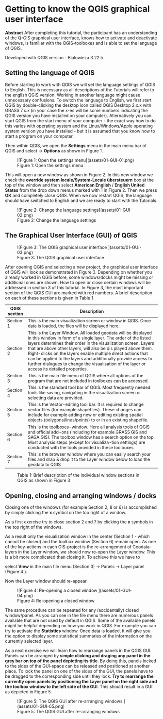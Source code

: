 ﻿# Getting to know the QGIS graphical user interface

**Abstract** 
After completing this tutorial, the participant has an understanding of the Q-GIS graphical user interface, knows how to activate and deactivate windows, is familiar with the QGIS-toolboxes and is able to
set the language of QGIS.

Developed with QGIS version - Bialowieza 3.22.5

## Setting the language of QGIS

Before starting to work with QGIS we will set the language settings of QGIS to English. This is necessary as all descriptions of the Tutorials will refer to the english QGIS version. Working in another language might cause unnecessary confusions. To switch the language to English, we first start QGIS by double-clicking the desktop icon called QGIS Desktop 2.x.x with GRASS 7.x.x (in your case the x-es will be some numbers indicating the QGIS version you have installed on your computer). Alternatively you can start QGIS from the start menu of your computer - the exact way how to do this varies with operating system and the Linux/Windows/Apple operating system version you have installed - but it is assumed that you know how to start a program on your computer. 

Then within QGIS, we open the **Settings** menu in the main menu bar of QGIS and select -> **Options** as shown in Figure 1.

<figure markdown>
  ![Figure 1: Open the settings menu](assets/01-GUI-01.png)
  <figcaption>Figure 1: Open the settings menu</figcaption>
</figure>

This will open a new window as shown in Figure 2. In this new window we check the **override system locale/System-Locale übersteuern** box at the top of the window and then select **American English** / **English United States** from the drop down menus marked with 1 in Figure 2. Then we press **OK** and completely close QGIS. When we now restart QGIS, the language should have switched to English and we are ready to start with the Tutorials.

<figure markdown>
  ![Figure 2: Change the language settings](assets/01-GUI-02.png)
  <figcaption>Figure 2: Change the language settings</figcaption>
</figure>

## The Graphical User Interface (GUI) of QGIS

<figure markdown>
  ![Figure 3: The QGIS graphical user interface ](assets/01-GUI-03.png)
  <figcaption>Figure 3: The QGIS graphical user interface</figcaption>
</figure>

After opening QGIS and selecting a new project, the graphical user interface of QGIS will look as demonstrated in Figure 3. Depending on whether you already worked in QGIS before, some windows/docks might be missing or additional ones are shown. How to open or close certain windows will be addressed in section 3 of this tutorial.
In Figure 3, the most important section of the QGIS GUI are marked with red numbers. A brief description on each of these sections is given in Table 1.

| QGIS section | Description  |
|--------------|--------------|
| Section 1    |This is the main visualization screen or window in QGIS. Once data is loaded, the files will be displayed here.  |
| Section 2    |This is the Layer Window. All loaded geodata will be displayed in this window in form of a single layer. The order of the listed layers determines their order in the visualization screen. Layers that are above other layers, will also be dis played above them. Right-clicks on the layers enable multiple direct actions that can be applied to the layers and additionally provide access to further dialogues to change the visualisation of the layer or access its detailed properties.  |
| Section 3    |This is the main file menu of QGIS where all options of the program that are not included in toolboxes can be accessed.  |
| Section 4    | This is the standard tool bar of QGIS. Most frequently needed tools like saving, navigating in the visualization screen or selecting data are provided. |
| Section 5    | This is the Vector-editing tool bar. It is required to change vector files (for example shapefiles). These changes can include for example adding new or editing existing spatial objects (polygons/lines/points) to or in an existing shapefile. |
| Section 6    | This is the toolboxes-window. Here all analysis tools of QGIS and official add-ons (including for example GRASS GIS and SAGA GIS). The toolbox window has a search option on the top. Most analysis steps (except for visualiza-tion settings) are conducted with the tools provided in these toolboxes. |
| Section 7    | This is the browser window where you can easily search your files and drap & drop it to the Layer window below to load the geodata to QGIS |

<figure markdown>
  <figcaption>Table 1: Brief description of the individual window sections in QGIS as shown in Figure 3</figcaption>
</figure>

## Opening, closing and arranging windows / docks

Closing one of the windows (for example Section 2, 8 or 6) is accomplished by simply clicking the **x** symbol on the top right of a window.

As a first exercise try to close section 2 and 7 by clicking the **x** symbols in the top right of the windows.

As a result only the visualization window in the center (Section 1 - which cannot be closed) and the toolbox window (Section 6) remain open. As one of the key-actions in each GIS-project is the re-arrangement of Geodata-layers in the Layer window, we should now re-open the Layer window. This is a bit more complicated than closing it. To achieve this we have to 

select **View** in the main file menu (Section 3) -> Panels -> Layer panel (Figure 4 ).

Now the Layer window should re-appear.

<figure markdown>
  ![Figure 4: Re-opening a closed window ](assets/01-GUI-04.png)
  <figcaption>Figure 4: Re-opening a closed window</figcaption>
</figure>

The same procedure can be repeated for any (accidentally) closed window/panel. As you can see in the file menu there are numerous panels available that are not used by default in QGIS. Some of the available panels might be helpful depending on how you work in QGIS. For example you can try to activate the **Statistics** window. Once data is loaded, it will
give you the option to display some statistical summaries of the information on the currently selected layer.

As a next exercise we will learn how to rearrange panels in the QGIS GUI. Panels can be arranged by **simple clicking and draging any panel in the grey bar on top of the panel depicting its title**. By doing this, panels locked to the sides of the GUI-space can be released and positioned at another place. To lock the panel on one of the sides of the GUI, the panels have to be dragged to the corresponding side until they lock. **Try to rearrange the currently open panels by positioning the Layer panel on the right side and the toolbox window to the left side of the GUI**. This should result in a GUI as depicted in Figure 5.

<figure markdown>
  ![Figure 5: The QGIS GUI after re-arranging windows ](assets/01-GUI-05.png)
  <figcaption>Figure 5: The QGIS GUI after re-arranging windows</figcaption>
</figure>
